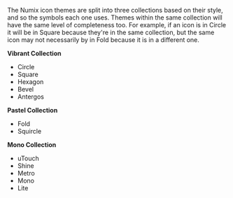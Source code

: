 The Numix icon themes are split into three collections based on their style, and so the symbols each one uses. Themes within the same collection will have the same level of completeness too. For example, if an icon is in Circle it will be in Square because they're in the same collection, but the same icon may not necessarily by in Fold because it is in a different one.

**Vibrant Collection**
 * Circle
 * Square
 * Hexagon
 * Bevel
 * Antergos

**Pastel Collection**
 * Fold
 * Squircle

**Mono Collection**
 * uTouch
 * Shine
 * Metro
 * Mono
 * Lite
